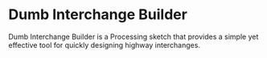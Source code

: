 # Dumb Interchange Builder
Dumb Interchange Builder is a Processing sketch that provides a simple yet effective tool for quickly designing highway interchanges. 
